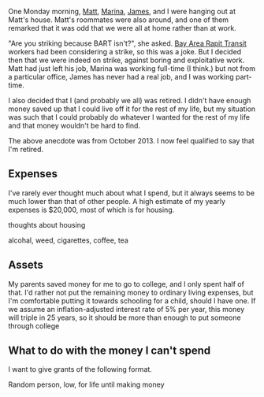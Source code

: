 One Monday morning, [Matt](), [Marina](), [James](), and I
were hanging out at Matt's house. Matt's roommates were also
around, and one of them remarked that it was odd that we were
all at home rather than at work.

"Are you striking because BART isn't?", she asked.
[Bay Area Rapit Transit]()
workers had been considering a strike, so this was a joke.
But I decided then that we were indeed on strike, against
boring and exploitative work. Matt had just left his job,
Marina was working full-time (I think.) but not from a
particular office, James has never had a real job, and I
was working part-time.

I also decided that I (and probably we all) was retired.
I didn't have enough money saved up that I could live off
it for the rest of my life, but my situation was such that
I could probably do whatever I wanted for the rest of my
life and that money wouldn't be hard to find.

The above anecdote was from October 2013. I now feel
qualified to say that I'm retired.

## Expenses
I've rarely ever thought much about what I spend, but it
always seems to be much lower than that of other people.
A high estimate of my yearly expenses is $20,000, most of
which is for housing.

thoughts about housing

alcohal, weed, cigarettes, coffee, tea

## Assets
My parents saved money for me to go to college, and I only
spent half of that. I'd rather not put the remaining money
to ordinary living expenses, but I'm comfortable putting it
towards schooling for a child, should I have one. If we assume
an inflation-adjusted interest rate of 5% per year, this money
will triple in 25 years, so it should be more than enough to
put someone through college


## What to do with the money I can't spend
I want to give grants of the following format.

Random person, low, for life until making money
